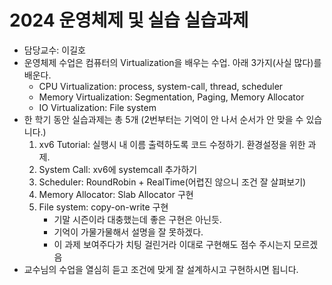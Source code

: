 # 2024 운영체제 및 실습 실습과제
- 담당교수: 이길호
- 운영체제 수업은 컴퓨터의 Virtualization을 배우는 수업. 아래 3가지(사실 많다)를 배운다.
  - CPU Virtualization: process, system-call, thread, scheduler
  - Memory Virtualization: Segmentation, Paging, Memory Allocator
  - IO Virtualization: File system
- 한 학기 동안 실습과제는 총 5개 (2번부터는 기억이 안 나서 순서가 안 맞을 수 있습니다.)
  1. xv6 Tutorial: 실행시 내 이름 출력하도록 코드 수정하기. 환경설정을 위한 과제.
  2. System Call: xv6에 systemcall 추가하기
  3. Scheduler: RoundRobin + RealTime(어렵진 않으니 조건 잘 살펴보기)
  4. Memory Allocator: Slab Allocator 구현
  5. File system: copy-on-write 구현
     - 기말 시즌이라 대충했는데 좋은 구현은 아닌듯.
     - 기억이 가물가물해서 설명을 잘 못하겠다.
     - 이 과제 보여주다가 치팅 걸린거라 이대로 구현해도 점수 주시는지 모르겠음
- 교수님의 수업을 열심히 듣고 조건에 맞게 잘 설계하시고 구현하시면 됩니다.
